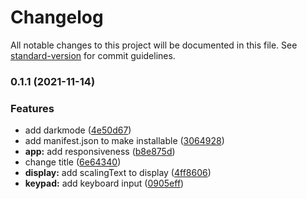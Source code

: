 # Changelog

All notable changes to this project will be documented in this file. See [standard-version](https://github.com/conventional-changelog/standard-version) for commit guidelines.

### 0.1.1 (2021-11-14)


### Features

* add darkmode ([4e50d67](https://github.com/JordanMaduro/calculator/commit/4e50d67494b69060167ea713b180c48262493341))
* add manifest.json to make installable ([3064928](https://github.com/JordanMaduro/calculator/commit/3064928878aca1a956151dee418967c8e9672284))
* **app:** add responsiveness ([b8e875d](https://github.com/JordanMaduro/calculator/commit/b8e875d7a51abedd25d0326aeff62c6edbccf682))
* change title ([6e64340](https://github.com/JordanMaduro/calculator/commit/6e64340c5861fa3e3b67094b3cf2b8875bfd5d9a))
* **display:** add scalingText to display ([4ff8606](https://github.com/JordanMaduro/calculator/commit/4ff8606f2ddc9275d84b5f5c024e61603369249e))
* **keypad:** add keyboard input ([0905eff](https://github.com/JordanMaduro/calculator/commit/0905eff4656524e8cf2f6499f78cd6abc2ccc016))
